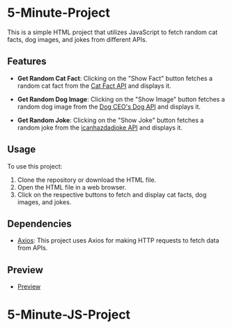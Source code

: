 ﻿# 5-Minute-Project

This is a simple HTML project that utilizes JavaScript to fetch random cat facts, dog images, and jokes from different APIs.

## Features

- **Get Random Cat Fact**: Clicking on the "Show Fact" button fetches a random cat fact from the [Cat Fact API](https://catfact.ninja/fact) and displays it.
  
- **Get Random Dog Image**: Clicking on the "Show Image" button fetches a random dog image from the [Dog CEO's Dog API](https://dog.ceo/api/breeds/image/random) and displays it.
  
- **Get Random Joke**: Clicking on the "Show Joke" button fetches a random joke from the [icanhazdadjoke API](https://icanhazdadjoke.com/) and displays it.

## Usage

To use this project:

1. Clone the repository or download the HTML file.
2. Open the HTML file in a web browser.
3. Click on the respective buttons to fetch and display cat facts, dog images, and jokes.

## Dependencies

- [Axios](https://github.com/axios/axios): This project uses Axios for making HTTP requests to fetch data from APIs.

## Preview

- [Preview](https://bkpbharatkumar.github.io/5-Minute-JS-Project/)

# 5-Minute-JS-Project
